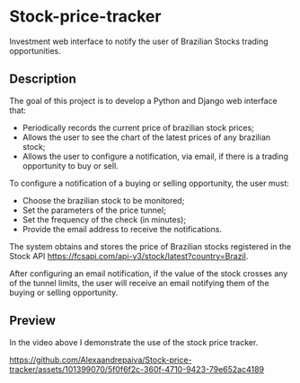 # Stock-price-tracker

Investment web interface to notify the user of Brazilian Stocks trading opportunities.

## Description

The goal of this project is to develop a Python and Django web interface that:
- Periodically records the current price of brazilian stock prices;
- Allows the user to see the chart of the latest prices of any brazilian stock;
- Allows the user to configure a notification, via email, if there is a trading opportunity to buy or sell.

To configure a notification of a buying or selling opportunity, the user must:
- Choose the brazilian stock to be monitored;
- Set the parameters of the price tunnel;
- Set the frequency of the check (in minutes);
- Provide the email address to receive the notifications.

The system obtains and stores the price of Brazilian stocks registered in the Stock API https://fcsapi.com/api-v3/stock/latest?country=Brazil.

After configuring an email notification, if the value of the stock crosses any of the tunnel limits, the user will receive an email notifying them of the buying or selling opportunity.

## Preview 

In the video above I demonstrate the use of the stock price tracker. 


https://github.com/Alexaandrepaiva/Stock-price-tracker/assets/101399070/5f0f6f2c-360f-4710-9423-79e652ac4189

